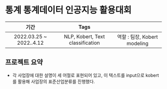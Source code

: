 # 통계 통계데이터 인공지능 활용대회

|기간|Tags||
|:---:|:---:|:---:|
|2022.03.25 ~ 2022..4.12|NLP, Kobert, Text classification|역할 : 팀장, Kobert modeling|

## 프로젝트 요약
- 각 사업장에 대한 설명이 세 어절로 표현되어 있고, 이 텍스트를 input으로 kobert를 활용해 사업장의 표준산업분류를 진행했다.

